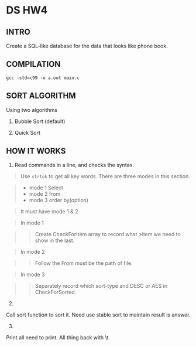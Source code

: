 # DS HW4

## INTRO

Create a SQL-like database for the data that looks like phone book.


## COMPILATION

```shell
gcc -std=c99 -o a.out main.c
```

## SORT ALGORITHM

Using two algorithms

1. Bubble Sort (default)

2. Quick Sort

## HOW IT WORKS

1. Read commands in a line, and checks the syntax.

>Use `strtok` to get all key words. There are three modes in this section.

>* mode 1 Select
>* mode 2 from
>* mode 3 order by(option)

>It must have mode 1 & 2.

>In mode 1

>>Create CheckForItem array to record what >item we need to show in the last.

> In mode 2

> >Follow the From must be the path of file.

> In mode 3

>> Separately record which sort-type and DESC or AES in CheckForSorted.

2.

Call sort function to sort it. Need use stable sort to maintain result is answer.

3.

Print all need to print. All thing back with \t.
